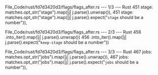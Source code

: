 File_Code/rust/fd7d3420d3/flags/flags_after.rs --- 1/3 --- Rust
451             stage: matches.opt_str("stage").map(|j| j.parse().unwrap()),                                                                                 451             stage: matches.opt_str("stage").map(|j| j.parse().expect("`stage` should be a number")),

File_Code/rust/fd7d3420d3/flags/flags_after.rs --- 2/3 --- Rust
456                 .into_iter().map(|j| j.parse().unwrap())                                                                                                 456                 .into_iter().map(|j| j.parse().expect("`keep-stage` should be a number"))

File_Code/rust/fd7d3420d3/flags/flags_after.rs --- 3/3 --- Rust
467             jobs: matches.opt_str("jobs").map(|j| j.parse().unwrap()),                                                                                   467             jobs: matches.opt_str("jobs").map(|j| j.parse().expect("`jobs` should be a number")),

